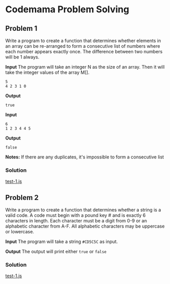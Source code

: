 # Codemama Problem Solving
## Problem 1
Write a program to create a function that determines whether elements in an array can be re-arranged to form a consecutive list of numbers where each number appears exactly once. The difference between two numbers will be 1 always.

<b>Input</b>
The program will take an integer N as the size of an array. Then it will take the integer values of the array M[].
```
5
4 2 3 1 0
```

<b>Output</b>
```
true
```

<b>Input</b>

```
6
1 2 3 4 4 5
```

<b>Output</b>
```
false
```

<b>Notes:</b>
If there are any duplicates, it's impossible to form a consecutive list

### Solution
<a href="/main/test-1.js">test-1.js</a>

## Problem 2
Write a program to create a function that determines whether a string is a valid code. A code must begin with a pound key # and is exactly 6 characters in length. Each character must be a digit from 0-9 or an alphabetic character from A-F. All alphabetic characters may be uppercase or lowercase.

<b>Input</b>
The program will take a string `#CD5C5C` as input.

<b>Output</b>
The output will print either `true` or `false`

### Solution
<a href="/main/test-2.js">test-1.js</a>
